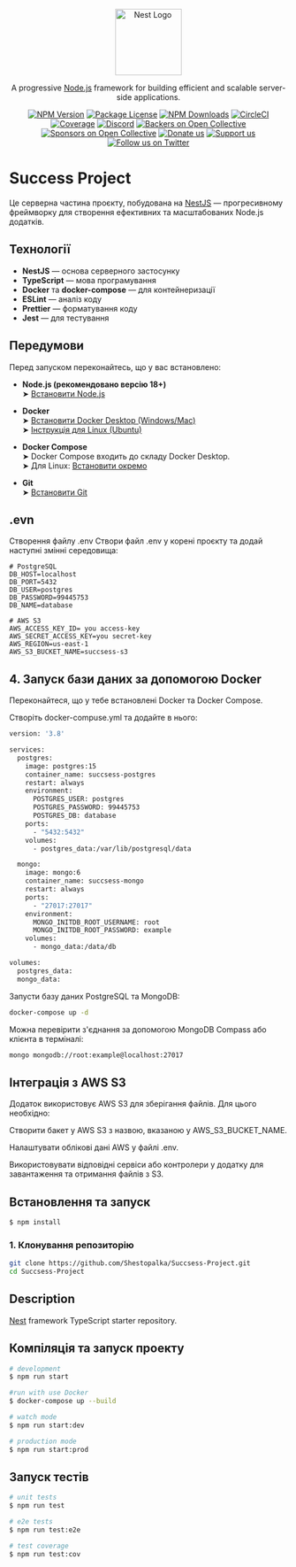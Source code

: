 <p align="center">
  <a href="http://nestjs.com/" target="blank"><img src="https://nestjs.com/img/logo-small.svg" width="120" alt="Nest Logo" /></a>
</p>

<p align="center">A progressive <a href="http://nodejs.org" target="_blank">Node.js</a> framework for building efficient and scalable server-side applications.</p>
<p align="center">
<a href="https://www.npmjs.com/~nestjscore" target="_blank"><img src="https://img.shields.io/npm/v/@nestjs/core.svg" alt="NPM Version" /></a>
<a href="https://www.npmjs.com/~nestjscore" target="_blank"><img src="https://img.shields.io/npm/l/@nestjs/core.svg" alt="Package License" /></a>
<a href="https://www.npmjs.com/~nestjscore" target="_blank"><img src="https://img.shields.io/npm/dm/@nestjs/common.svg" alt="NPM Downloads" /></a>
<a href="https://circleci.com/gh/nestjs/nest" target="_blank"><img src="https://img.shields.io/circleci/build/github/nestjs/nest/master" alt="CircleCI" /></a>
<a href="https://coveralls.io/github/nestjs/nest?branch=master" target="_blank"><img src="https://coveralls.io/repos/github/nestjs/nest/badge.svg?branch=master#9" alt="Coverage" /></a>
<a href="https://discord.gg/G7Qnnhy" target="_blank"><img src="https://img.shields.io/badge/discord-online-brightgreen.svg" alt="Discord"/></a>
<a href="https://opencollective.com/nest#backer" target="_blank"><img src="https://opencollective.com/nest/backers/badge.svg" alt="Backers on Open Collective" /></a>
<a href="https://opencollective.com/nest#sponsor" target="_blank"><img src="https://opencollective.com/nest/sponsors/badge.svg" alt="Sponsors on Open Collective" /></a>
<a href="https://paypal.me/kamilmysliwiec" target="_blank"><img src="https://img.shields.io/badge/Donate-PayPal-ff3f59.svg" alt="Donate us"/></a>
<a href="https://opencollective.com/nest#sponsor"  target="_blank"><img src="https://img.shields.io/badge/Support%20us-Open%20Collective-41B883.svg" alt="Support us"></a>
<a href="https://twitter.com/nestframework" target="_blank"><img src="https://img.shields.io/twitter/follow/nestframework.svg?style=social&label=Follow" alt="Follow us on Twitter"></a>
</p>

# Success Project

Це серверна частина проєкту, побудована на [NestJS](https://nestjs.com/) — прогресивному фреймворку для створення ефективних та масштабованих Node.js додатків.

## Технології

- **NestJS** — основа серверного застосунку  
- **TypeScript** — мова програмування  
- **Docker** та **docker-compose** — для контейнеризації  
- **ESLint** — аналіз коду  
- **Prettier** — форматування коду  
- **Jest** — для тестування

## Передумови

Перед запуском переконайтесь, що у вас встановлено:

- **Node.js (рекомендовано версію 18+)**  
  ➤ [Встановити Node.js](https://nodejs.org/)

- **Docker**  
  ➤ [Встановити Docker Desktop (Windows/Mac)](https://www.docker.com/products/docker-desktop)  
  ➤ [Інструкція для Linux (Ubuntu)](https://docs.docker.com/engine/install/ubuntu/)

- **Docker Compose**  
  ➤ Docker Compose входить до складу Docker Desktop.  
  ➤ Для Linux: [Встановити окремо](https://docs.docker.com/compose/install/)

- **Git**  
  ➤ [Встановити Git](https://git-scm.com/downloads)

## .evn
Створення файлу .env
Створи файл .env у корені проєкту та додай наступні змінні середовища:
```bach
# PostgreSQL
DB_HOST=localhost
DB_PORT=5432
DB_USER=postgres
DB_PASSWORD=99445753
DB_NAME=database

# AWS S3
AWS_ACCESS_KEY_ID= you access-key
AWS_SECRET_ACCESS_KEY=you secret-key
AWS_REGION=us-east-1
AWS_S3_BUCKET_NAME=succsess-s3
```
## 4. Запуск бази даних за допомогою Docker
Переконайтеся, що у тебе встановлені Docker та Docker Compose.

Створіть docker-compuse.yml та додайте в нього:
```bash
version: '3.8'

services:
  postgres:
    image: postgres:15
    container_name: succsess-postgres
    restart: always
    environment:
      POSTGRES_USER: postgres
      POSTGRES_PASSWORD: 99445753
      POSTGRES_DB: database
    ports:
      - "5432:5432"
    volumes:
      - postgres_data:/var/lib/postgresql/data

  mongo:
    image: mongo:6
    container_name: succsess-mongo
    restart: always
    ports:
      - "27017:27017"
    environment:
      MONGO_INITDB_ROOT_USERNAME: root
      MONGO_INITDB_ROOT_PASSWORD: example
    volumes:
      - mongo_data:/data/db

volumes:
  postgres_data:
  mongo_data:
```

Запусти базу даних PostgreSQL та MongoDB:
```bash
docker-compose up -d
```
Можна перевірити з'єднання за допомогою MongoDB Compass або клієнта в терміналі:
```bash
mongo mongodb://root:example@localhost:27017
```
## Інтеграція з AWS S3
Додаток використовує AWS S3 для зберігання файлів. Для цього необхідно:

Створити бакет у AWS S3 з назвою, вказаною у AWS_S3_BUCKET_NAME.

Налаштувати облікові дані AWS у файлі .env.

Використовувати відповідні сервіси або контролери у додатку для завантаження та отримання файлів з S3.


## Встановлення та запуск
```bash
$ npm install
```
### 1. Клонування репозиторію

```bash
git clone https://github.com/Shestopalka/Succsess-Project.git
cd Succsess-Project
```

## Description
[Nest](https://github.com/nestjs/nest) framework TypeScript starter repository.

## Компіляція та запуск проекту

```bash
# development
$ npm run start

#run with use Docker
$ docker-compose up --build

# watch mode
$ npm run start:dev

# production mode
$ npm run start:prod
```

## Запуск тестів
```bash
# unit tests
$ npm run test

# e2e tests
$ npm run test:e2e

# test coverage
$ npm run test:cov
```

